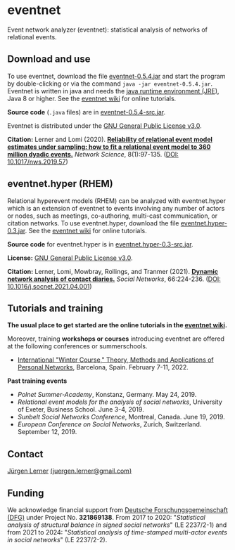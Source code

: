 # eventnet
Event network analyzer (eventnet): statistical analysis of networks of relational events.

## Download and use
To use eventnet, download the file [eventnet-0.5.4.jar](https://github.com/juergenlerner/eventnet/raw/master/jars/eventnet-0.5.4.jar) and start the program by double-clicking or via the command `java -jar eventnet-0.5.4.jar`. Eventnet is written in java and needs the <a href="http://www.oracle.com/technetwork/java/javase/downloads/index.html">java runtime environment (JRE)</a>, Java 8 or higher. See the [eventnet wiki](https://github.com/juergenlerner/eventnet/wiki) for online tutorials.

**Source code** (```.java``` files) are in [eventnet-0.5.4-src.jar](https://github.com/juergenlerner/eventnet/raw/master/jars/eventnet-0.5.4-src.jar).

Eventnet is distributed under the [GNU General Public License v3.0](https://github.com/juergenlerner/eventnet/blob/master/LICENSE).

**Citation:** Lerner and Lomi (2020). [**Reliability of relational event model estimates under sampling: how to fit a relational event model to 360 million dyadic events.**](https://doi.org/10.1017/nws.2019.57) _Network Science_, 8(1):97-135. ([DOI: 10.1017/nws.2019.57](https://doi.org/10.1017/nws.2019.57))

## eventnet.hyper (RHEM)
Relational hyperevent models (RHEM) can be analyzed with eventnet.hyper which is an extension of eventnet to events involving any number of actors or nodes, such as meetings, co-authoring, multi-cast communication, or citation networks. To use eventnet.hyper, download the file [eventnet.hyper-0.3.jar](https://github.com/juergenlerner/eventnet/raw/master/jars/eventnet.hyper-0.3.jar). See the [eventnet wiki](https://github.com/juergenlerner/eventnet/wiki) for online tutorials.

**Source code** for eventnet.hyper is in [eventnet.hyper-0.3-src.jar](https://github.com/juergenlerner/eventnet/raw/master/jars/eventnet.hyper-0.3-src.jar).

**License:** [GNU General Public License v3.0](https://github.com/juergenlerner/eventnet/blob/master/LICENSE).

**Citation:** Lerner, Lomi, Mowbray, Rollings, and Tranmer (2021). [**Dynamic network analysis of contact diaries.**](https://doi.org/10.1016/j.socnet.2021.04.001) _Social Networks_, 66:224-236. ([DOI: 10.1016/j.socnet.2021.04.001](https://doi.org/10.1016/j.socnet.2021.04.001))

## Tutorials and training 
**The usual place to get started are the online tutorials in the [eventnet wiki](https://github.com/juergenlerner/eventnet/wiki).**

Moreover, training **workshops or courses** introducing eventnet are offered at the following conferences or summerschools.
* [International "Winter Course," Theory, Methods and Applications of Personal Networks](https://sway.office.com/1TpXMhGqKa7fTsAC), Barcelona, Spain. February 7-11, 2022.

**Past training events** 

* _Polnet Summer-Academy_, Konstanz, Germany. May 24, 2019.
* _Relational event models for the analysis of social networks_, University of Exeter, Business School. June 3-4, 2019.
* _Sunbelt Social Networks Conference_, Montreal, Canada. June 19, 2019.
* _European Conference on Social Networks_, Zurich, Switzerland. September 12, 2019.

## Contact
[J&uuml;rgen Lerner](https://github.com/juergenlerner) [(juergen.lerner@gmail.com)](mailto:juergen.lerner@gmail.com)

## Funding
We acknowledge financial support from [Deutsche Forschungsgemeinschaft (DFG)](http://www.dfg.de/en/) under Project No. **321869138**. From 2017 to 2020: "_Statistical analysis of structural balance in signed social networks_" (LE 2237/2-1) and from 2021 to 2024: "_Statistical analysis of time-stamped multi-actor events in social networks_" (LE 2237/2-2).
